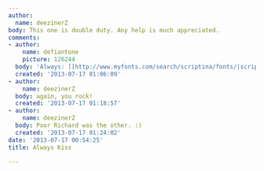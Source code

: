 ```yaml
---
author:
  name: deezinerZ
body: This one is double duty. Any help is much appreciated.
comments:
- author:
    name: defiantone
    picture: 126244
  body: 'Always: [[http://www.myfonts.com/search/scriptina/fonts/|scriptina]]'
  created: '2013-07-17 01:06:09'
- author:
    name: deezinerZ
  body: again, you rock!
  created: '2013-07-17 01:18:57'
- author:
    name: deezinerZ
  body: Poor Richard was the other. :)
  created: '2013-07-17 01:24:02'
date: '2013-07-17 00:54:25'
title: Always Kiss

---
```

